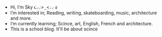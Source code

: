 - Hi, I’m Sky ૮⸝⸝> ̫ <⸝⸝ ა
- I’m interested in; Reading, writing, skateboarding, music, architecture and more. 
- I’m currently learning; Scince, art, English, French and architecture.
- This is a school blog. It'll be about scince

